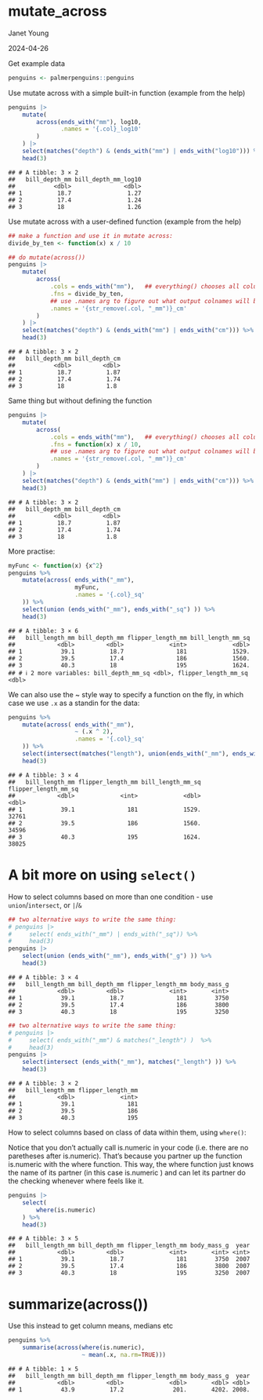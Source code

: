 mutate_across
================
Janet Young

2024-04-26

Get example data

``` r
penguins <- palmerpenguins::penguins
```

Use mutate across with a simple built-in function (example from the
help)

``` r
penguins |>
    mutate(
        across(ends_with("mm"), log10,
               .names = '{.col}_log10'
        )
    ) |>
    select(matches("depth") & (ends_with("mm") | ends_with("log10"))) %>% # remove old columns here
    head(3)
```

    ## # A tibble: 3 × 2
    ##   bill_depth_mm bill_depth_mm_log10
    ##           <dbl>               <dbl>
    ## 1          18.7                1.27
    ## 2          17.4                1.24
    ## 3          18                  1.26

Use mutate across with a user-defined function (example from the help)

``` r
## make a function and use it in mutate across:
divide_by_ten <- function(x) x / 10

## do mutate(across())
penguins |>
    mutate(
        across(
            .cols = ends_with("mm"),   ## everything() chooses all columns
            .fns = divide_by_ten,
            ## use .names arg to figure out what output colnames will be. Empty names arg means values in current columns get replaced
            .names = '{str_remove(.col, "_mm")}_cm'
        )
    ) |>
    select(matches("depth") & (ends_with("mm") | ends_with("cm"))) %>% # remove old columns here
    head(3)
```

    ## # A tibble: 3 × 2
    ##   bill_depth_mm bill_depth_cm
    ##           <dbl>         <dbl>
    ## 1          18.7          1.87
    ## 2          17.4          1.74
    ## 3          18            1.8

Same thing but without defining the function

``` r
penguins |>
    mutate(
        across(
            .cols = ends_with("mm"),   ## everything() chooses all columns
            .fns = function(x) x / 10,
            ## use .names arg to figure out what output colnames will be. Empty names arg means values in current columns get replaced
            .names = '{str_remove(.col, "_mm")}_cm'
        )
    ) |>
    select(matches("depth") & (ends_with("mm") | ends_with("cm"))) %>% # remove old columns here
    head(3)
```

    ## # A tibble: 3 × 2
    ##   bill_depth_mm bill_depth_cm
    ##           <dbl>         <dbl>
    ## 1          18.7          1.87
    ## 2          17.4          1.74
    ## 3          18            1.8

More practise:

``` r
myFunc <- function(x) {x^2}
penguins %>% 
    mutate(across( ends_with("_mm"),
                   myFunc,
                   .names = '{.col}_sq'
    )) %>% 
    select(union (ends_with("_mm"), ends_with("_sq") )) %>% 
    head(3)
```

    ## # A tibble: 3 × 6
    ##   bill_length_mm bill_depth_mm flipper_length_mm bill_length_mm_sq
    ##            <dbl>         <dbl>             <int>             <dbl>
    ## 1           39.1          18.7               181             1529.
    ## 2           39.5          17.4               186             1560.
    ## 3           40.3          18                 195             1624.
    ## # ℹ 2 more variables: bill_depth_mm_sq <dbl>, flipper_length_mm_sq <dbl>

We can also use the ~ style way to specify a function on the fly, in
which case we use `.x` as a standin for the data:

``` r
penguins %>% 
    mutate(across( ends_with("_mm"),
                   ~ (.x ^ 2),
                   .names = '{.col}_sq'
    )) %>% 
    select(intersect(matches("length"), union(ends_with("_mm"), ends_with("_sq") ))) %>% 
    head(3)
```

    ## # A tibble: 3 × 4
    ##   bill_length_mm flipper_length_mm bill_length_mm_sq flipper_length_mm_sq
    ##            <dbl>             <int>             <dbl>                <dbl>
    ## 1           39.1               181             1529.                32761
    ## 2           39.5               186             1560.                34596
    ## 3           40.3               195             1624.                38025

# A bit more on using `select()`

How to select columns based on more than one condition - use
`union`/`intersect`, or `|`/`&`

``` r
## two alternative ways to write the same thing:
# penguins |>
#     select( ends_with("_mm") | ends_with("_sq")) %>% 
#     head(3)
penguins |> 
    select(union (ends_with("_mm"), ends_with("_g") )) %>% 
    head(3)
```

    ## # A tibble: 3 × 4
    ##   bill_length_mm bill_depth_mm flipper_length_mm body_mass_g
    ##            <dbl>         <dbl>             <int>       <int>
    ## 1           39.1          18.7               181        3750
    ## 2           39.5          17.4               186        3800
    ## 3           40.3          18                 195        3250

``` r
## two alternative ways to write the same thing:
# penguins |>
#     select( ends_with("_mm") & matches("_length") )  %>%
#     head(3)
penguins |>
    select(intersect (ends_with("_mm"), matches("_length") )) %>% 
    head(3)
```

    ## # A tibble: 3 × 2
    ##   bill_length_mm flipper_length_mm
    ##            <dbl>             <int>
    ## 1           39.1               181
    ## 2           39.5               186
    ## 3           40.3               195

How to select columns based on class of data within them, using
`where()`:

Notice that you don’t actually call is.numeric in your code (i.e. there
are no paretheses after is.numeric). That’s because you partner up the
function is.numeric with the where function. This way, the where
function just knows the name of its partner (in this case is.numeric )
and can let its partner do the checking whenever where feels like it.

``` r
penguins |>
    select(
        where(is.numeric)
    ) %>% 
    head(3)
```

    ## # A tibble: 3 × 5
    ##   bill_length_mm bill_depth_mm flipper_length_mm body_mass_g  year
    ##            <dbl>         <dbl>             <int>       <int> <int>
    ## 1           39.1          18.7               181        3750  2007
    ## 2           39.5          17.4               186        3800  2007
    ## 3           40.3          18                 195        3250  2007

# summarize(across())

Use this instead to get column means, medians etc

``` r
penguins %>% 
    summarise(across(where(is.numeric), 
                     ~ mean(.x, na.rm=TRUE)))
```

    ## # A tibble: 1 × 5
    ##   bill_length_mm bill_depth_mm flipper_length_mm body_mass_g  year
    ##            <dbl>         <dbl>             <dbl>       <dbl> <dbl>
    ## 1           43.9          17.2              201.       4202. 2008.
